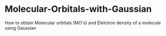 # Molecular-Orbitals-with-Gaussian
How to obtain Molecular orbitals (MO's) and Elelctron density of a molecule using Gaussian
